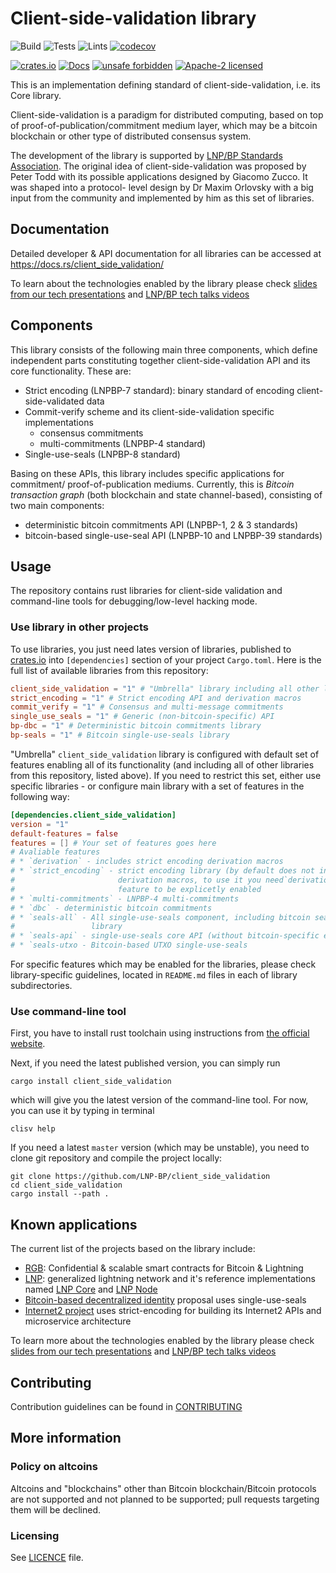 # Client-side-validation library

![Build](https://github.com/LNP-BP/client_side_validation/workflows/Build/badge.svg)
![Tests](https://github.com/LNP-BP/client_side_validation/workflows/Tests/badge.svg)
![Lints](https://github.com/LNP-BP/client_side_validation/workflows/Lints/badge.svg)
[![codecov](https://codecov.io/gh/LNP-BP/client_side_validation/branch/master/graph/badge.svg)](https://codecov.io/gh/LNP-BP/client_side_validation)

[![crates.io](https://meritbadge.herokuapp.com/client_side_validation)](https://crates.io/crates/client_side_validation)
[![Docs](https://docs.rs/lnpbp/badge.svg)](https://docs.rs/client_side_validation)
[![unsafe forbidden](https://img.shields.io/badge/unsafe-forbidden-success.svg)](https://github.com/rust-secure-code/safety-dance/)
[![Apache-2 licensed](https://img.shields.io/crates/l/client_side_validation)](./LICENSE)

This is an implementation defining standard of client-side-validation, i.e. its
Core library.

Client-side-validation is a paradigm for distributed computing, based on top of
proof-of-publication/commitment medium layer, which may be a bitcoin blockchain
or other type of distributed consensus system.

The development of the library is supported by [LNP/BP Standards Association](https://lnp-bp.org).
The original idea of client-side-validation was proposed by Peter Todd with its 
possible applications designed by Giacomo Zucco. It was shaped into a protocol-
level design by Dr Maxim Orlovsky with a big input from the community and
implemented by him as this set of libraries.


## Documentation

Detailed developer & API documentation for all libraries can be accessed
at <https://docs.rs/client_side_validation/>

To learn about the technologies enabled by the library please check
[slides from our tech presentations](https://github.com/LNP-BP/FAQ/blob/master/Presentation%20slides/)
and [LNP/BP tech talks videos](https://www.youtube.com/channel/UCK_Q3xcQ-H3ERwArGaMKsxg)


## Components

This library consists of the following main three components, which define
independent parts constituting together client-side-validation API and its core
functionality. These are:
- Strict encoding (LNPBP-7 standard): binary standard of encoding 
  client-side-validated data
- Commit-verify scheme and its client-side-validation specific implementations
  * consensus commitments
  * multi-commitments (LNPBP-4 standard)
- Single-use-seals (LNPBP-8 standard)

Basing on these APIs, this library includes specific applications for commitment/
proof-of-publication mediums. Currently, this is *Bitcoin transaction graph*
(both blockchain and state channel-based), consisting of two main components:
- deterministic bitcoin commitments API (LNPBP-1, 2 & 3 standards)
- bitcoin-based single-use-seal API (LNPBP-10 and LNPBP-39 standards)


## Usage

The repository contains rust libraries for client-side validation and 
command-line tools for debugging/low-level hacking mode.

### Use library in other projects

To use libraries, you just need lates version of libraries, published to 
[crates.io](https://crates.io) into `[dependencies]` section of your project 
`Cargo.toml`. Here is the full list of available libraries from this repository:

```toml
client_side_validation = "1" # "Umbrella" library including all other libraries
strict_encoding = "1" # Strict encoding API and derivation macros
commit_verify = "1" # Consensus and multi-message commitments
single_use_seals = "1" # Generic (non-bitcoin-specific) API
bp-dbc = "1" # Deterministic bitcoin commitments library
bp-seals = "1" # Bitcoin single-use-seals library
```

"Umbrella" `client_side_validation` library is configured with default set of
features enabling all of its functionality (and including all of other libraries 
from this repository, listed above). If you need to restrict this set, either
use specific libraries - or configure main library with a set of features in
the following way:
```toml
[dependencies.client_side_validation]
version = "1"
default-features = false
features = [] # Your set of features goes here
# Avaliable features
# * `derivation` - includes strict encoding derivation macros
# * `strict_encoding` - strict encoding library (by default does not include
#                       derivation macros, to use it you need`derivation` 
#                       feature to be explicetly enabled
# * `multi-commitments` - LNPBP-4 multi-commitments
# * `dbc` - deterministic bitcoin commitments
# * `seals-all` - All single-use-seals component, including bitcoin seals 
#                 library
# * `seals-api` - single-use-seals core API (without bitcoin-specific extensions)
# * `seals-utxo - Bitcoin-based UTXO single-use-seals
```

For specific features which may be enabled for the libraries, please check
library-specific guidelines, located in `README.md` files in each of library
subdirectories.


### Use command-line tool

First, you have to install rust toolchain using instructions from 
[the official website](https://www.rust-lang.org/tools/install).

Next, if you need the latest published version, you can simply run
```shell script
cargo install client_side_validation
```
which will give you the latest version of the command-line tool. For now, you 
can use it by typing in terminal
```shell script
clisv help
```

If you need a latest `master` version (which may be unstable), you need to clone
git repository and compile the project locally:
```shell script
git clone https://github.com/LNP-BP/client_side_validation
cd client_side_validation
cargo install --path .
```


## Known applications

The current list of the projects based on the library include:
* [RGB](https://github.com/LNP-BP/rgb-node): Confidential & scalable smart
  contracts for Bitcoin & Lightning
* [LNP](https://www.youtube.com/watch?v=YmmNsWS5wiM): generalized lightning 
  network and it's reference implementations named
  [LNP Core](https://github.com/LNP-BP/lnp-core) and
  [LNP Node](https://github.com/LNP-BP/lnp-node)
* [Bitcoin-based decentralized identity](https://lists.linuxfoundation.org/pipermail/bitcoin-dev/2021-February/018381.html) 
  proposal uses single-use-seals
* [Internet2 project](https://github.com/internet2-org) uses strict-encoding
  for building its Internet2 APIs and microservice architecture

To learn more about the technologies enabled by the library please check
[slides from our tech presentations](https://github.com/LNP-BP/FAQ/blob/master/Presentation%20slides/)
and [LNP/BP tech talks videos](https://www.youtube.com/channel/UCK_Q3xcQ-H3ERwArGaMKsxg)


## Contributing

Contribution guidelines can be found in [CONTRIBUTING](CONTRIBUTING.md)


## More information

### Policy on altcoins

Altcoins and "blockchains" other than Bitcoin blockchain/Bitcoin protocols are 
not supported and not planned to be supported; pull requests targeting them will 
be declined.

### Licensing

See [LICENCE](LICENSE) file.
